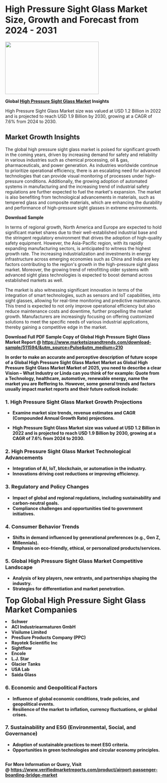 <H1>High Pressure Sight Glass Market Size, Growth and Forecast from 2024 - 2031</H1><img class="aligncenter size-medium wp-image-584254" src="https://thirdeyenews.in/wp-content/uploads/2024/09/Global-Market-Research-300x168.jpeg" alt="" width="300" height="168" /><p><strong>Global&nbsp;<a href="https://www.marketsizeandtrends.com/download-sample/511594/&amp;utm_source=Pulse&amp;utm_medium=210">High Pressure Sight Glass Market</a> Insights</strong></p><p>High Pressure Sight Glass Market size was valued at USD 1.2 Billion in 2022 and is projected to reach USD 1.9 Billion by 2030, growing at a CAGR of 7.6% from 2024 to 2030.</p><p><h2>Market Growth Insights</h2> <p>The global high pressure sight glass market is poised for significant growth in the coming years, driven by increasing demand for safety and reliability in various industries such as chemical processing, oil & gas, pharmaceuticals, and power generation. As industries worldwide continue to prioritize operational efficiency, there is an escalating need for advanced technologies that can provide visual monitoring of processes under high-pressure conditions. Additionally, the growing adoption of automated systems in manufacturing and the increasing trend of industrial safety regulations are further expected to fuel the market's expansion. The market is also benefiting from technological advancements in materials, such as tempered glass and composite materials, which are enhancing the durability and performance of high-pressure sight glasses in extreme environments.</p> <p><strong>Download Sample</strong></p> <p>In terms of regional growth, North America and Europe are expected to hold significant market shares due to their well-established industrial base and the stringent regulatory environment that drives the adoption of high-quality safety equipment. However, the Asia-Pacific region, with its rapidly expanding manufacturing sectors, is anticipated to witness the highest growth rate. The increasing industrialization and investments in energy infrastructure across emerging economies such as China and India are key factors contributing to the region's growth in the high-pressure sight glass market. Moreover, the growing trend of retrofitting older systems with advanced sight glass technologies is expected to boost demand across established markets as well.</p> <p>The market is also witnessing significant innovation in terms of the integration of smart technologies, such as sensors and IoT capabilities, into sight glasses, allowing for real-time monitoring and predictive maintenance. This trend is expected to not only improve operational efficiency but also reduce maintenance costs and downtime, further propelling the market growth. Manufacturers are increasingly focusing on offering customized solutions to meet the specific needs of various industrial applications, thereby gaining a competitive edge in the market.</p> <p><strong></p><p><span class=""><strong>Download Full PDF Sample Copy of Global High Pressure Sight Glass Market Report</strong> @ <a href="https://www.marketsizeandtrends.com/download-sample/511594/&amp;utm_source=Pulse&amp;utm_medium=210" target="_blank">https://www.marketsizeandtrends.com/download-sample/511594/&amp;utm_source=Pulse&amp;utm_medium=210</a></span></p><p>In order to make an accurate and perceptive description of future scope of a Global&nbsp;High Pressure Sight Glass Market Market as Global&nbsp;High Pressure Sight Glass Market Market of 2025, you need to describe a clear Vision &ndash; What Industry or Linda can you think of for example: Quote from a Technology, healthcare, automotive, renewable energy, name the market you are Reffering to. However, some general trends and factors usually impact market reports and their future outlook include:</p><h3>1.&nbsp;<strong>High Pressure Sight Glass Market Growth Projections</strong></h3><ul><li>Examine market size trends, revenue estimates and CAGR (Compounded Annual Growth Rate) projections.</li><li><p>High Pressure Sight Glass Market size was valued at USD 1.2 Billion in 2022 and is projected to reach USD 1.9 Billion by 2030, growing at a CAGR of 7.6% from 2024 to 2030.</p></li></ul><h3>2.&nbsp;<strong>High Pressure Sight Glass Market Technological Advancements</strong></h3><ul><li>Integration of AI, IoT, blockchain, or automation in the industry.</li><li>Innovations driving cost reductions or improving efficiency.</li></ul><h3>3.&nbsp;<strong>Regulatory and Policy Changes</strong></h3><ul><li>Impact of global and regional regulations, including sustainability and carbon-neutral goals.</li><li>Compliance challenges and opportunities tied to government initiatives.</li></ul><h3>4.&nbsp;<strong>Consumer Behavior Trends</strong></h3><ul><li>Shifts in demand influenced by generational preferences (e.g., Gen Z, Millennials).</li><li>Emphasis on eco-friendly, ethical, or personalized products/services.</li></ul><h3>5.&nbsp;<strong>Global High Pressure Sight Glass Market Competitive Landscape</strong></h3><ul><li>Analysis of key players, new entrants, and partnerships shaping the industry.</li><li>Strategies for differentiation and market penetration.</li></ul><p data-pm-slice="1 1 []"><span style="color: inherit; font-family: inherit; font-size: 25px;">Top Global High Pressure Sight Glass Market Companies</span></p><div class="" data-test-id=""><p><li>Schwer</li><li> ACI Industriearmaturen GmbH</li><li> Visilume Limited</li><li> PresSure Products Company (PPC)</li><li> Rayotek Scientific Inc</li><li> Sightflow</li><li> Encole</li><li> L.J. Star</li><li> Glacier Tanks</li><li> USA Lab</li><li> Saida Glass</li></p></div><h3>6.&nbsp;<strong>Economic and Geopolitical Factors</strong></h3><ul><li>Influence of global economic conditions, trade policies, and geopolitical events.</li><li>Resilience of the market to inflation, currency fluctuations, or global crises.</li></ul><h3>7.&nbsp;<strong>Sustainability and ESG (Environmental, Social, and Governance)</strong></h3><ul><li>Adoption of sustainable practices to meet ESG criteria.</li><li>Opportunities in green technologies and circular economy principles.</li></ul><h2><strong style="font-size: 14px;">For More Information or Query, Visit @&nbsp;</strong><a style="background-color: #ffffff; font-size: 14px;" href="https://www.marketsizeandtrends.com/report/high-pressure-sight-glass-market/" target="_blank">https://www.verifiedmarketreports.com/product/airport-passenger-boarding-bridge-market</a></h2>
